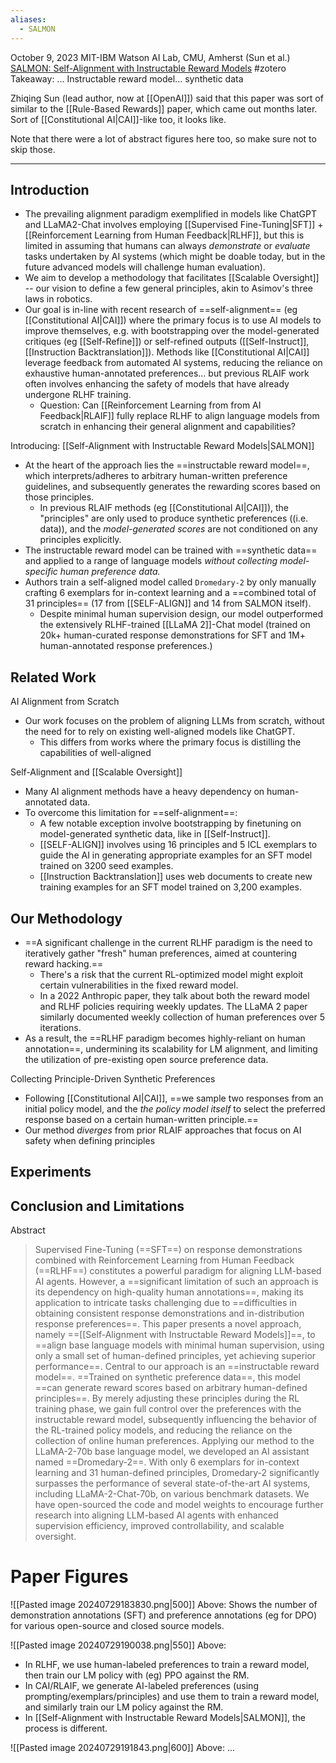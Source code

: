 ```yaml
---
aliases:
  - SALMON
---
```

October 9, 2023
MIT-IBM Watson AI Lab, CMU, Amherst (Sun et al.)
[SALMON: Self-Alignment with Instructable Reward Models](https://arxiv.org/pdf/2310.05910)
#zotero 
Takeaway: ... Instructable reward model... synthetic data


Zhiqing Sun (lead author, now at [[OpenAI]]) said that this paper was sort of similar to the [[Rule-Based Rewards]] paper, which came out months later. Sort of [[Constitutional AI|CAI]]-like too, it looks like.

Note that there were a lot of abstract figures here too, so make sure not to skip those.

---
## Introduction
- The prevailing alignment paradigm exemplified in models like ChatGPT and LLaMA2-Chat involves employing [[Supervised Fine-Tuning|SFT]] + [[Reinforcement Learning from Human Feedback|RLHF]], but this is limited in assuming that humans can always *demonstrate* or *evaluate* tasks undertaken by AI systems (which might be doable today, but in the future advanced models will challenge human evaluation).
- We aim to develop a methodology that facilitates [[Scalable Oversight]] -- our vision to define a few general principles, akin to Asimov's three laws in robotics.
- Our goal is in-line with recent research of ==self-alignment== (eg [[Constitutional AI|CAI]]) where the primary focus is to use AI models to improve themselves, e.g. with bootstrapping over the model-generated critiques (eg [[Self-Refine]]) or self-refined outputs ([[Self-Instruct]], [[Instruction Backtranslation]]). Methods like [[Constitutional AI|CAI]] leverage feedback from automated AI systems, reducing the reliance on exhaustive human-annotated preferences... but previous RLAIF work often involves enhancing the safety of models that have already undergone RLHF training.
	- Question: Can [[Reinforcement Learning from from AI Feedback|RLAIF]] fully replace RLHF to align language models from scratch in enhancing their general alignment and capabilities?

Introducing: [[Self-Alignment with Instructable Reward Models|SALMON]]
- At the heart of the approach lies the ==instructable reward model==, which interprets/adheres to arbitrary human-written preference guidelines, and subsequently generates the rewarding scores based on those principles.
	- In previous RLAIF methods (eg [[Constitutional AI|CAI]]), the "principles" are only used to produce synthetic preferences ((i.e. data)), and the *model-generated scores* are not conditioned on any principles explicitly.
- The instructable reward model can be trained with ==synthetic data== and applied to a range of language models *without collecting model-specific human preference data.*
- Authors train a self-aligned model called `Dromedary-2` by only manually crafting 6 exemplars for in-context learning and a ==combined total of 31 principles== (17 from [[SELF-ALIGN]] and 14 from SALMON itself).
	- Despite minimal human supervision design, our model outperformed the extensively RLHF-trained [[LLaMA 2]]-Chat model (trained on 20k+ human-curated response demonstrations for SFT and 1M+ human-annotated response preferences.)

## Related Work
AI Alignment from Scratch
- Our work focuses on the problem of aligning LLMs from scratch, without the need for to rely on existing well-aligned models like ChatGPT. 
	- This differs from works where the primary focus is distilling the capabilities of well-aligned 

Self-Alignment and [[Scalable Oversight]]
- Many AI alignment methods have a heavy dependency on human-annotated data. 
- To overcome this limitation for ==self-alignment==:
	- A few notable exception involve bootstrapping by finetuning on model-generated synthetic data, like in [[Self-Instruct]].
	- [[SELF-ALIGN]] involves using 16 principles and 5 ICL exemplars to guide the AI in generating appropriate examples for an SFT model trained on 3200 seed examples.
	- [[Instruction Backtranslation]] uses web documents to create new training examples for an SFT model trained on 3,200 examples.

## Our Methodology
- ==A significant challenge in the current RLHF paradigm is the need to iteratively gather "fresh" human preferences, aimed at countering reward hacking.==
	- There's a risk that the current RL-optimized model might exploit certain vulnerabilities in the fixed reward model.
	- In a 2022 Anthropic paper, they talk about both the reward model and RLHF policies requiring weekly updates. The LLaMA 2 paper similarly documented weekly collection of human preferences over 5 iterations.
- As a result, the ==RLHF paradigm becomes highly-reliant on human annotation==, undermining its scalability for LM alignment, and limiting the utilization of pre-existing open source preference data.

Collecting Principle-Driven Synthetic Preferences
- Following [[Constitutional AI|CAI]], ==we sample two responses from an initial policy model, and the *the policy model itself* to select the preferred response based on a certain human-written principle.==
- Our method *diverges* from prior RLAIF approaches that focus on AI safety when defining principles

## Experiments


## Conclusion and Limitations


Abstract
> Supervised Fine-Tuning (==SFT==) on response demonstrations combined with Reinforcement Learning from Human Feedback (==RLHF==) constitutes a powerful paradigm for aligning LLM-based AI agents. However, a ==significant limitation of such an approach is its dependency on high-quality human annotations==, making its application to intricate tasks challenging due to ==difficulties in obtaining consistent response demonstrations and in-distribution response preferences==. This paper presents a novel approach, namely ==[[Self-Alignment with Instructable Reward Models]]==, to ==align base language models with minimal human supervision, using only a small set of human-defined principles, yet achieving superior performance==. Central to our approach is an ==instructable reward model==. ==Trained on synthetic preference data==, this model ==can generate reward scores based on arbitrary human-defined principles==. By merely adjusting these principles during the RL training phase, we gain full control over the preferences with the instructable reward model, subsequently influencing the behavior of the RL-trained policy models, and reducing the reliance on the collection of online human preferences. Applying our method to the LLaMA-2-70b base language model, we developed an AI assistant named ==Dromedary-2==. With only 6 exemplars for in-context learning and 31 human-defined principles, Dromedary-2 significantly surpasses the performance of several state-of-the-art AI systems, including LLaMA-2-Chat-70b, on various benchmark datasets. We have open-sourced the code and model weights to encourage further research into aligning LLM-based AI agents with enhanced supervision efficiency, improved controllability, and scalable oversight.


# Paper Figures

![[Pasted image 20240729183830.png|500]]
Above: Shows the number of demonstration annotations (SFT) and preference annotations (eg for DPO) for various open-source and closed source models.

![[Pasted image 20240729190038.png|550]]
Above: 
- In RLHF, we use human-labeled preferences to train a reward model, then train our LM policy with (eg) PPO against the RM.
- In CAI/RLAIF, we generate AI-labeled preferences (using prompting/exemplars/principles) and use them to train a reward model, and similarly train our LM policy against the RM.
- In [[Self-Alignment with Instructable Reward Models|SALMON]], the process is different. 

![[Pasted image 20240729191843.png|600]]
Above: ...



